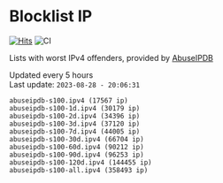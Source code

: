 # Blocklist IP

[![Hits](https://hits.seeyoufarm.com/api/count/incr/badge.svg?url=https%3A%2F%2Fgithub.com%2Fborestad%2Fblocklist-ip%2F&count_bg=%2379C83D&title_bg=%23555555&icon=&icon_color=%23E7E7E7&title=hits&edge_flat=false)](https://hits.seeyoufarm.com)  ![CI](https://img.shields.io/github/workflow/status/borestad/blocklist-ip/CI?style=flat-square)

Lists with worst IPv4 offenders, provided by [AbuseIPDB](https://www.abuseipdb.com/)

<!-- FOOTER-PLACEHOLDER -->
Updated every 5 hours<br>
Last update: `2023-08-28 - 20:06:31`
```
abuseipdb-s100.ipv4 (17567 ip)
abuseipdb-s100-1d.ipv4 (30179 ip)
abuseipdb-s100-2d.ipv4 (34396 ip)
abuseipdb-s100-3d.ipv4 (37120 ip)
abuseipdb-s100-7d.ipv4 (44005 ip)
abuseipdb-s100-30d.ipv4 (66704 ip)
abuseipdb-s100-60d.ipv4 (90212 ip)
abuseipdb-s100-90d.ipv4 (96253 ip)
abuseipdb-s100-120d.ipv4 (144455 ip)
abuseipdb-s100-all.ipv4 (358493 ip)
```
